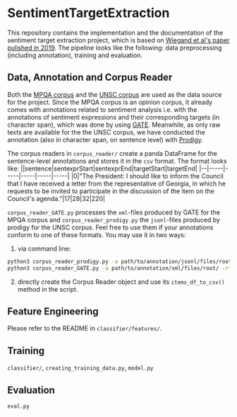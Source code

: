 # SentimentTargetExtraction
This repository contains the implementation and the documentation of the sentiment target extraction project, which is based on [Wiegand et al's paper pulished in 2019](https://ids-pub.bsz-bw.de/frontdoor/deliver/index/docId/9321/file/Wiegand_etal._A_supervised_learning_approach_2019.pdf). The pipeline looks like the following: data preprocessing (including annotation), training and evaluation. 

## Data, Annotation and Corpus Reader
Both the [MPQA corpus](https://mpqa.cs.pitt.edu/corpora/mpqa_corpus/) and the [UNSC corpus](https://dataverse.harvard.edu/dataset.xhtml?persistentId=doi:10.7910/DVN/KGVSYH) are used as the data source for the project. Since the MPQA corpus is an opinion corpus, it already comes with annotations related to sentiment analysis i.e. with the annotations of sentiment expressions and their corresponding targets (in character span), which was done by using [GATE](http://mpqa.cs.pitt.edu/annotation/). Meanwhile, as only raw texts are available for the the UNSC corpus, we have conducted the annotation (also in character span, on sentence level) with [Prodigy](https://prodi.gy/). 

The corpus readers in `corpus_reader/` create a panda DataFrame for the sentence-level annotations and stores it in the `csv` format. The format looks like:
||sentence|sentexprStart|sentexprEnd|targetStart|targetEnd|
|--|-----|-----|-----|-----|-----|
|0|"The President: I should like to inform the Council that I have received a letter from the representative of Georgia, in which he requests to be invited to participate in the discussion of the item on the Council's agenda."|17|28|32|220|

`corpus_reader_GATE.py` processes the `xml`-files produced by GATE for the MPQA corpus and `corpus_reader_prodigy.py` the `jsonl`-files produced by prodigy for the UNSC corpus. Feel free to use them if your annotations conform to one of these formats. You may use it in two ways:
1. via command line:

```bash
python3 corpus_reader_prodigy.py -a path/to/annotation/jsonl/files/root/ -o path/to/csv/file
python3 corpus_reader_GATE.py -a path/to/annotation/xml/files/root/ -rt path/to/raw/texts/root/ -o path/to/csv/file
```
2. directly create the Corpus Reader object and use its `items_df_to_csv()` method in the script.

## Feature Engineering
Please refer to the README in `classifier/features/`.

## Training
`classifier/`, `creating_training_data.py`,  `model.py`
<!-- should we relocate tree_utils? -->

## Evaluation
`eval.py`
<!-- majority baseline? -->